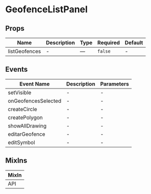 # GeofenceListPanel

## Props

<!-- @vuese:GeofenceListPanel:props:start -->
|Name|Description|Type|Required|Default|
|---|---|---|---|---|
|listGeofences|-|—|`false`|-|

<!-- @vuese:GeofenceListPanel:props:end -->


## Events

<!-- @vuese:GeofenceListPanel:events:start -->
|Event Name|Description|Parameters|
|---|---|---|
|setVisible|-|-|
|onGeofencesSelected|-|-|
|createCircle|-|-|
|createPolygon|-|-|
|showAllDrawing|-|-|
|editarGeofence|-|-|
|editSymbol|-|-|

<!-- @vuese:GeofenceListPanel:events:end -->


## MixIns

<!-- @vuese:GeofenceListPanel:mixIns:start -->
|MixIn|
|---|
|API|

<!-- @vuese:GeofenceListPanel:mixIns:end -->


